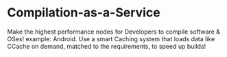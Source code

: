# Compilation-as-a-Service
Make the highest performance nodes for Developers to compile software &amp; OSes! example: Android. Use a smart Caching system that loads data like CCache on demand, matched to the requirements, to speed up builds!
